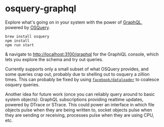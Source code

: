 # osquery-graphql

Explore what's going on in your system with the power of [GraphQL](http://graphql.org/), powered by [OSQuery](http://osquery.io/).

```
brew install osquery
npm install
npm run start
```

& navigate to [http://localhost:3100/qraphql](http://localhost:3100/) for the GraphiQL console, which lets you explore the schema and try out queries.

Currently supports only a small subset of what OSQuery provides, and some queries crap out, probably due to shelling out to osquery a zillion times. This can probably be fixed by using [`facebook/dataloader`](https://github.com/facebook/dataloader) to coalesce osquery queries.

Another idea for future work (once you can reliably query around to basic system objects): GraphQL subscriptions providing realtime updates, powered by DTrace or STrace. This could power an interface in which file objects pulse when they are being written to, socket objects pulse when they are sending or receiving, processes pulse when they are using CPU, etc.
